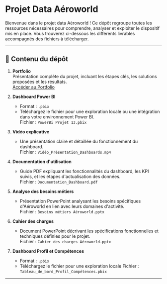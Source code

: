 # Projet Data Aéroworld

Bienvenue dans le projet data Aéroworld ! Ce dépôt regroupe toutes les ressources nécessaires pour comprendre, analyser et exploiter le dispositif mis en place. Vous trouverez ci-dessous les différents livrables accompagnés des fichiers à télécharger.

---

## 📁 **Contenu du dépôt**

1. **Portfolio**  
   Présentation complète du projet, incluant les étapes clés, les solutions proposées et les résultats.  
   [Accéder au Portfolio](https://miro.com/welcomeonboard/UUtualRZT0t3MFZvN0NoUmpBakRKeWFwOUtZd3ppSThnOHdPN1ZuSDlJVnZkNllUbHNaNWFNSDByQWtnWlh1N1lyTEhqTnhMTi9lUHVseDNHSDdSVllIUDhtdERzcUpDVGo1MXlvYWs5dk9LbnY1aGpvVnRjdExrTkRzNnBxdm0hZQ==?share_link_id=681324772784)

2. **Dashboard Power BI**  
   - Format : `.pbix`  
   - Téléchargez le fichier pour une exploration locale ou une intégration dans votre environnement Power BI.  
   Fichier : `PowerBi Projet 13.pbix`

3. **Vidéo explicative**  
   - Une présentation claire et détaillée du fonctionnement du dashboard.  
   Fichier : `Vidéo_Présentation_Dashboards.mp4`

4. **Documentation d'utilisation**  
   - Guide PDF expliquant les fonctionnalités du dashboard, les KPI suivis, et les étapes d'actualisation des données.  
   Fichier : `Documentation_Dashboard.pdf`

5. **Analyse des besoins métiers**  
   - Présentation PowerPoint analysant les besoins spécifiques d'Aéroworld en lien avec leurs domaines d'activité.  
   Fichier : `Besoins métiers Aéroworld.pptx`

6. **Cahier des charges**  
   - Document PowerPoint décrivant les spécifications fonctionnelles et techniques définies pour le projet.  
   Fichier : `Cahier des charges Aéroworld.pptx`
7. **Dashboard Profil et Compétences**
   - Format : `.pbix` 
   - Téléchargez le fichier pour une exploration locale
   Fichier : `Tableau_de_bord_Profil_Compétences.pbix`
---
